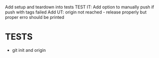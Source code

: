 Add setup and teardown into tests
TEST IT: Add option to manually push if push with tags failed
Add UT: origin not reached - release properly but proper erro should be printed

# TESTS
- git init and origin
